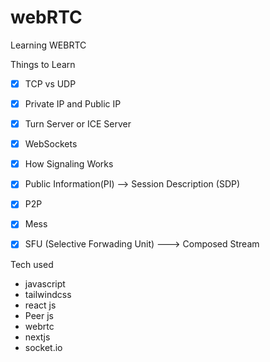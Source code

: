 
# webRTC
Learning WEBRTC

Things to Learn
- [X] TCP vs UDP
- [X] Private IP and Public IP
- [X] Turn Server or ICE Server
- [X] WebSockets
- [X] How Signaling Works
- [X] Public Information(PI) --> Session Description (SDP)
- [X] P2P
- [X] Mess
- [X] SFU (Selective Forwading Unit)  ---> Composed Stream



Tech used
- javascript
- tailwindcss
- react js
- Peer js
- webrtc
- nextjs
- socket.io
